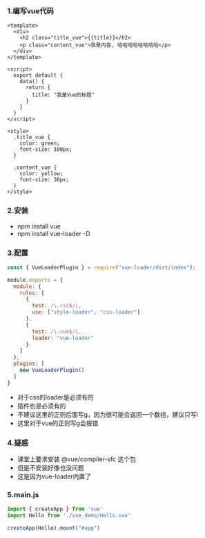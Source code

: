 ### 1.编写vue代码

```vue
<template>
  <div>
    <h2 class="title_vue">{{title}}</h2>
    <p class="content_vue">我是内容, 哈哈哈哈哈哈哈哈</p>
  </div>
</template>

<script>
  export default {
    data() {
      return {
        title: "我是Vue的标题"
      }
    }
  }
</script>

<style>
  .title_vue {
    color: green;
    font-size: 100px;
  }

  .content_vue {
    color: yellow;
    font-size: 30px;
  }
</style>
```

### 2.安装

- npm install vue
- npm install vue-loader -D

### 3.配置

```js
const { VueLoaderPlugin } = require("vue-loader/dist/index");

module.exports = {
  module: {
    rules: [
      {
        test: /\.css$/i,
        use: ["style-loader", "css-loader"]
      },
      {
        test: /\.vue$/i,
        loader: "vue-loader"
      }
    ]
  },
  plugins: [
    new VueLoaderPlugin()
  ]
}
```

- 对于css的loader是必须有的
- 插件也是必须有的
- 不建议这里的正则后面写g，因为很可能会返回一个数组，建议只写i
- 这里对于vue的正则写g会报错

### 4.疑惑

- 课堂上要求安装 @vue/compiler-sfc 这个包
- 但是不安装好像也没问题
- 这是因为vue-loader内置了

### 5.main.js

```js
import { createApp } from 'vue'
import Hello from './vue_demo/Hello.vue'

createApp(Hello).mount("#app")
```

